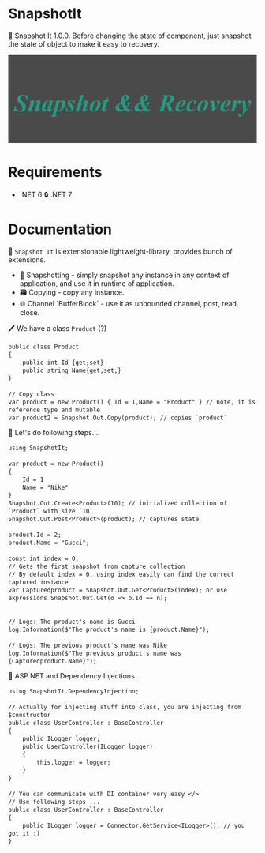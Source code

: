 # SnapshotIt
🎉 Snapshot It 1.0.0. Before changing the state of component, just snapshot the state of object to make it easy to recovery.

![image](https://github.com/AkhmedovEhson/SnapshotIt/blob/main/assets/iconforgithub.png)

# Requirements
* .NET 6 🔒️ .NET 7 

# Documentation
💚 `Snapshot It` is extensionable lightweight-library, provides bunch of extensions.
<ul>
    <li>📝 Snapshotting - simply snapshot any instance in any context of application, and use it in runtime of application.</li>
    <li>🗃️ Copying - copy any instance.</li>
    <li>🌐 Channel `BufferBlock<T>` - use it as unbounded channel, post, read, close.</li>
</ul>

🖊️ We have a class `Product` (?)
```
public class Product
{
    public int Id {get;set}
    public string Name{get;set;}
}

// Copy class
var product = new Product() { Id = 1,Name = "Product" } // note, it is reference type and mutable
var product2 = Snapshot.Out.Copy(product); // copies `product`
```
🐹 Let's do following steps....
```
using SnapshotIt;

var product = new Product() 
{
    Id = 1
    Name = "Nike"
}
Snapshot.Out.Create<Product>(10); // initialized collection of `Product` with size `10`
Snapshot.Out.Post<Product>(product); // captures state

product.Id = 2;
product.Name = "Gucci";

const int index = 0;
// Gets the first snapshot from capture collection
// By default index = 0, using index easily can find the correct captured instance
var Capturedproduct = Snapshot.Out.Get<Product>(index); or use expressions Snapshot.Out.Get(o => o.Id == n);


// Logs: The product's name is Gucci
log.Information($"The product's name is {product.Name}");

// Logs: The previous product's name was Nike 
log.Information($"The previous product's name was {Capturedproduct.Name}");
```
💚 ASP.NET and Dependency Injections
```
using SnapshotIt.DependencyInjection;

// Actually for injecting stuff into class, you are injecting from $constructor
public class UserController : BaseController
{
    public ILogger logger;
    public UserController(ILogger logger) 
    {
        this.logger = logger;
    }
}

// You can communicate with DI container very easy </>
// Use following steps ...
public class UserController : BaseController
{
    public ILogger logger = Connector.GetService<ILogger>(); // you got it :)
}
```

